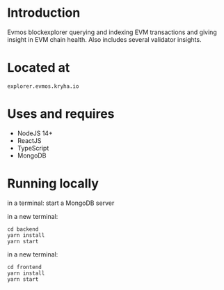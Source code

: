 # Introduction

Evmos blockexplorer querying and indexing EVM transactions and giving insight in EVM chain health. Also includes several validator insights.

# Located at

`explorer.evmos.kryha.io`

# Uses and requires

- NodeJS 14+
- ReactJS
- TypeScript
- MongoDB

# Running locally

in a terminal:
start a MongoDB server

in a new terminal:

```
cd backend
yarn install
yarn start
```

in a new terminal:

```
cd frontend
yarn install
yarn start
```
